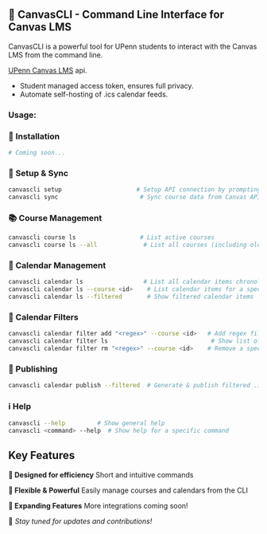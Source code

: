 ## 📖 CanvasCLI - Command Line Interface for Canvas LMS
CanvasCLI is a powerful tool for UPenn students to interact with the Canvas LMS from the command line.

[UPenn Canvas LMS](canvas.upenn.edu) api.
- Student managed access token, ensures full privacy.
- Automate self-hosting of .ics calendar feeds.

### Usage:

### 🚀 Installation
```sh
# Coming soon...
```

### 🔧 Setup & Sync
```sh
canvascli setup                     # Setup API connection by prompting for a user token
canvascli sync                       # Sync course data from Canvas API
```

### 📚 Course Management
```sh
canvascli course ls                  # List active courses
canvascli course ls --all             # List all courses (including old/inactive)
```

### 📅 Calendar Management
```sh
canvascli calendar ls                 # List all calendar items chronologically
canvascli calendar ls --course <id>    # List calendar items for a specific course
canvascli calendar ls --filtered       # Show filtered calendar items
```

### 🎯 Calendar Filters
```sh
canvascli calendar filter add "<regex>" --course <id>   # Add regex filter to a course's calendar
canvascli calendar filter ls                             # Show list of active filters
canvascli calendar filter rm "<regex>" --course <id>    # Remove a specific filter
```

### 📆 Publishing
```sh
canvascli calendar publish --filtered  # Generate & publish filtered .ics feed
```

### ℹ️ Help
```sh
canvascli --help         # Show general help
canvascli <command> --help  # Show help for a specific command
```

## Key Features

**🔹 Designed for efficiency**
Short and intuitive commands

**🔹 Flexible & Powerful**
Easily manage courses and calendars from the CLI

**🔹 Expanding Features**
More integrations coming soon!

📌 *Stay tuned for updates and contributions!*
